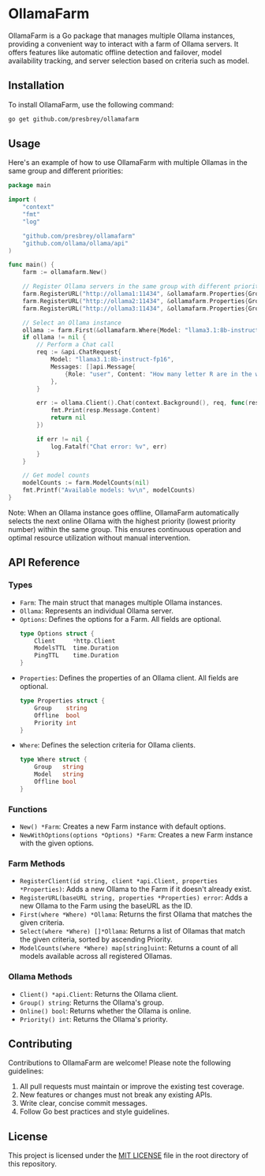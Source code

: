 # OllamaFarm

OllamaFarm is a Go package that manages multiple Ollama instances, providing a convenient way to interact with a farm of Ollama servers. It offers features like automatic offline detection and failover, model availability tracking, and server selection based on criteria such as model.

## Installation

To install OllamaFarm, use the following command:

```bash
go get github.com/presbrey/ollamafarm
```

## Usage

Here's an example of how to use OllamaFarm with multiple Ollamas in the same group and different priorities:

```go
package main

import (
    "context"
    "fmt"
    "log"

    "github.com/presbrey/ollamafarm"
    "github.com/ollama/ollama/api"
)

func main() {
    farm := ollamafarm.New()

    // Register Ollama servers in the same group with different priorities
    farm.RegisterURL("http://ollama1:11434", &ollamafarm.Properties{Group: "4090", Priority: 1})
    farm.RegisterURL("http://ollama2:11434", &ollamafarm.Properties{Group: "4090", Priority: 2})
    farm.RegisterURL("http://ollama3:11434", &ollamafarm.Properties{Group: "3090", Priority: 1})

    // Select an Ollama instance
    ollama := farm.First(&ollamafarm.Where{Model: "llama3.1:8b-instruct-fp16"})
    if ollama != nil {
        // Perform a Chat call
        req := &api.ChatRequest{
            Model: "llama3.1:8b-instruct-fp16",
            Messages: []api.Message{
                {Role: "user", Content: "How many letter R are in the word Strawberry?"},
            },
        }

        err := ollama.Client().Chat(context.Background(), req, func(resp api.ChatResponse) error {
            fmt.Print(resp.Message.Content)
            return nil
        })

        if err != nil {
            log.Fatalf("Chat error: %v", err)
        }
    }

    // Get model counts
    modelCounts := farm.ModelCounts(nil)
    fmt.Printf("Available models: %v\n", modelCounts)
}
```

Note: When an Ollama instance goes offline, OllamaFarm automatically selects the next online Ollama with the highest priority (lowest priority number) within the same group. This ensures continuous operation and optimal resource utilization without manual intervention.

## API Reference

### Types

* `Farm`: The main struct that manages multiple Ollama instances.
* `Ollama`: Represents an individual Ollama server.
* `Options`: Defines the options for a Farm. All fields are optional.
  ```go
  type Options struct {
      Client     *http.Client
      ModelsTTL  time.Duration
      PingTTL    time.Duration
  }
  ```
* `Properties`: Defines the properties of an Ollama client. All fields are optional.
  ```go
  type Properties struct {
      Group    string
      Offline  bool
      Priority int
  }
  ```
* `Where`: Defines the selection criteria for Ollama clients.
  ```go
  type Where struct {
      Group   string
      Model   string
      Offline bool
  }
  ```

### Functions

* `New() *Farm`: Creates a new Farm instance with default options.
* `NewWithOptions(options *Options) *Farm`: Creates a new Farm instance with the given options.

### Farm Methods

* `RegisterClient(id string, client *api.Client, properties *Properties)`: Adds a new Ollama to the Farm if it doesn't already exist.
* `RegisterURL(baseURL string, properties *Properties) error`: Adds a new Ollama to the Farm using the baseURL as the ID.
* `First(where *Where) *Ollama`: Returns the first Ollama that matches the given criteria.
* `Select(where *Where) []*Ollama`: Returns a list of Ollamas that match the given criteria, sorted by ascending Priority.
* `ModelCounts(where *Where) map[string]uint`: Returns a count of all models available across all registered Ollamas.

### Ollama Methods

* `Client() *api.Client`: Returns the Ollama client.
* `Group() string`: Returns the Ollama's group.
* `Online() bool`: Returns whether the Ollama is online.
* `Priority() int`: Returns the Ollama's priority.

## Contributing

Contributions to OllamaFarm are welcome! Please note the following guidelines:

1. All pull requests must maintain or improve the existing test coverage.
2. New features or changes must not break any existing APIs.
3. Write clear, concise commit messages.
4. Follow Go best practices and style guidelines.

## License

This project is licensed under the [MIT LICENSE](LICENSE.txt) file in the root directory of this repository.

